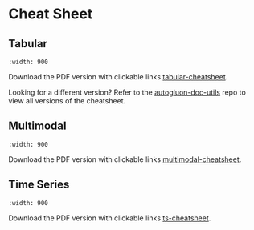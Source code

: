 # Cheat Sheet

## Tabular

```{image} https://raw.githubusercontent.com/Innixma/autogluon-doc-utils/main/docs/cheatsheets/stable/autogluon-cheat-sheet.jpeg
:width: 900
```

Download the PDF version with clickable links [tabular-cheatsheet].

Looking for a different version? Refer to the [autogluon-doc-utils] repo to view all versions of the cheatsheet.

## Multimodal

```{image} https://automl-mm-bench.s3-accelerate.amazonaws.com/cheatsheet/v0.7.0/AutoGluon_Multimodal_Cheatsheet_v0.7.0.png
:width: 900
```

Download the PDF version with clickable links [multimodal-cheatsheet].

## Time Series

```{image} https://raw.githubusercontent.com/Innixma/autogluon-doc-utils/main/docs/cheatsheets/stable/timeseries/autogluon-cheat-sheet-ts.jpeg
:width: 900
```

Download the PDF version with clickable links [ts-cheatsheet].

[autogluon-doc-utils]: https://github.com/Innixma/autogluon-doc-utils/tree/main/docs/cheatsheets
[multimodal-cheatsheet]: https://automl-mm-bench.s3-accelerate.amazonaws.com/cheatsheet/v0.7.0/AutoGluon_Multimodal_Cheatsheet_v0.7.0.pdf
[tabular-cheatsheet]: https://nbviewer.org/github/Innixma/autogluon-doc-utils/blob/main/docs/cheatsheets/stable/autogluon-cheat-sheet.pdf
[ts-cheatsheet]: https://nbviewer.org/github/innixma/autogluon-doc-utils/blob/main/docs/cheatsheets/stable/timeseries/autogluon-cheat-sheet-ts.pdf
